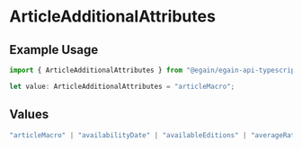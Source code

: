 # ArticleAdditionalAttributes

## Example Usage

```typescript
import { ArticleAdditionalAttributes } from "@egain/egain-api-typescript/models";

let value: ArticleAdditionalAttributes = "articleMacro";
```

## Values

```typescript
"articleMacro" | "availabilityDate" | "availableEditions" | "averageRating" | "bookmarkStatus" | "content" | "contentText" | "compliance" | "timesRated" | "createdBy.userName" | "modifiedBy.userName" | "ownedBy" | "ownedBy.userName" | "workflow" | "all"
```